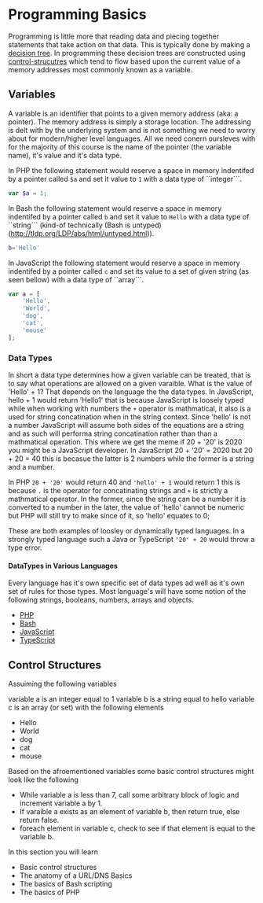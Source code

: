 # Programming Basics

Programming is little more that reading data and piecing together statements that take action on that data. This is typically done by making a [decision tree](https://en.wikipedia.org/wiki/Decision_tree). In programming these decision trees are constructed using [control-strucutres](https://en.wikiversity.org/wiki/Control_structures) which tend to flow based upon the current value of a memory addresses most commonly known as a variable.  

## Variables

A variable is an identifier that points to a given memory address (aka: a pointer). The memory address is simply a storage location. The addressing is delt with by the underlying system and is not something we need to worry about for modern/higher level languages. All we need conern oursleves with for the majority of this course is the name of the pointer (the variable name), it's value and it's data type.

In PHP the following statement would reserve a space in memory indentifed by a pointer called ```$a``` and set it value to ```1``` with a data type of ``integer```.

```php
var $a = 1;
```

In Bash the following statement would reserve a space in memory indentifed by a pointer called ```b``` and set it value to ```Hello``` with a data type of ``string``` (kind-of technically (Bash is untyped)(http://tldp.org/LDP/abs/html/untyped.html)).
```bash
b='Hello'
```

In JavaScript the following statement would reserve a space in memory indentifed by a pointer called ```c``` and set its value to a set of given string (as seen bellow) with a data type of ``array```.
```js
var a = [
    'Hello', 
    'World',
    'dog',
    'cat',
    'mouse'
];
```

### Data Types
In short a data type determines how a given variable can be treated, that is to say what operations are allowed on a given varaible.  What is the value of 'Hello' + 1? That depends on the language the the data types. In JavaScript, hello + 1 would return 'Hello1' that is because JavaScript is loosely typed while when working with numbers the ```+``` operator is mathmatical, it also is a used for string concatination when in the string context. Since 'hello' is not a number JavaScript will assume both sides of the equations are a string and as such will performa string concatination rather than than a mathmatical operation. This where we get the meme if 20 + '20' is 2020 you might be a JavaScript developer. In JavaScript 20 + '20' = 2020 but 20 + 20 = 40 this is becasue the latter is 2 numbers while the former is a string and a number.

In PHP ```20 + '20'``` would return 40 and ```'hello' + 1``` would return 1 this is because ```.``` is the operator for concatinating strings and ```+``` is strictly a mathmatical operator. In the former, since the string can be a number it is converted to a number in the later, the value of 'hello' cannot be numeric but PHP will still try to make since of it, so 'hello' equates to 0;

These are both examples of loosley or dynamically typed languages. In a strongly typed language such a Java or TypeScript ```'20' + 20``` would throw a type error.

#### DataTypes in Various Languages
Every language has it's own specific set of data types ad well as it's own set of rules for those types. Most language's will have some notion of the following strings, booleans, numbers, arrays and objects.

* [PHP](http://php.net/manual/en/language.types.intro.php)
* [Bash](http://tldp.org/LDP/abs/html/declareref.html)
* [JavaScript](https://developer.mozilla.org/en-US/docs/Web/JavaScript/Data_structures)
* [TypeScript](https://www.typescriptlang.org/docs/handbook/basic-types.html)


## Control Structures
Assuiming the following variables

variable a is an integer equal to 1
variable b is a string equal to hello
variable c is an array (or set) with the following elements
* Hello
* World
* dog
* cat
* mouse


Based on the afroementioned variables some basic control structures might look like the following

* While variable a is less than 7, call some arbitrary block of logic and increment variable a by 1.
* If varaible a exists as an element of variable b, then return true, else return false.
* foreach element in variable c, check to see if that element is equal to the variable b.







In this section you will learn
* Basic control structures
* The anatomy of a URL/DNS Basics
* The basics of Bash scripting
* The basics of PHP
